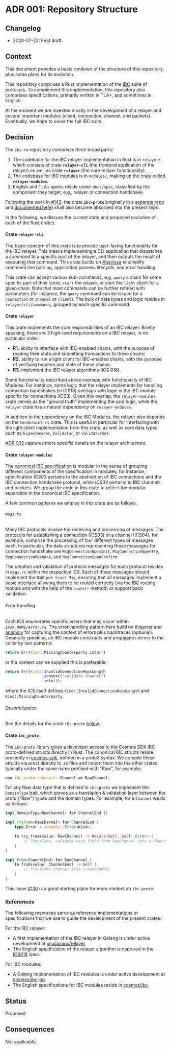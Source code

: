 # ADR 001: Repository Structure

## Changelog

* 2020-07-22: First draft.

## Context

This document provides a basic rundown of the structure of this repository, plus some plans for its evolution.

This repository comprises a Rust implementation of the [IBC](https://github.com/cosmos/ibc) suite of protocols.
To complement this implementation, this repository also comprises specifications, primarily written in TLA+, and
sometimes in English.

At the moment we are invested mostly in the development of a relayer and several important modules (client, connection,
channel, and packets).
Eventually, we hope to cover the full IBC suite. 

## Decision

The `ibc-rs` repository comprises three broad parts:

1. The codebase for the IBC relayer implementation in Rust is in `relayer/`, which consists of crate **`relayer-cli`** (the
frontend application of the relayer) as well as crate **`relayer`** (the core relayer functionality).
2. The codebase for IBC modules is in `modules/`, making up the crate called **`relayer-modules`**.
3. English and TLA+ specs reside under `docs/spec`, classified by the component they target, e.g., relayer or connection
handshake.

Following the work in [#142](https://github.com/informalsystems/ibc-rs/issues/142), the crate
**`ibc-proto`**(originally in a [separate repo](https://github.com/informalsystems/ibc-proto) and [documented here](https://docs.rs/ibc-proto/))
shall also become absorbed into the present repo.

In the following, we discuss the current state and proposed evolution of each of the Rust crates.

#### Crate `relayer-cli`

The basic concern of this crate is to provide user-facing functionality for the IBC relayer. This means
implementing a CLI application that dispatches a _command_ to a specific part of the relayer, and then outputs the
result of executing that command. This crate builds on
[Abscissa](https://docs.rs/abscissa_core/0.5.2/abscissa_core/) to simplify command line parsing, application process
lifecycle, and error handling.

This crate can accept various sub-commands, e.g. `query` a chain for some specific part of their store, `start` the
relayer, or start the `light` client for a given chain. Note that most commands can be further refined with parameters
(for instance, the `query` command can be issued for a `connection` or `channel` or `client`). The bulk of data types
and logic resides in `relayer/cli/commands`, grouped by each specific command.

#### Crate `relayer`

This crate implements the core responsibilities of an IBC relayer. Briefly speaking, there are 3 high-level
requirements on a IBC relayer, in no particular order:

- __R1.__ ability to interface with IBC-enabled chains, with the purpose of reading their state and submitting transactions to
these chains;
- __R2.__ ability to run a light client for IBC-enabled chains, with the purpose of verifying headers and state of these chains;
- __R3.__ implement the IBC relayer algorithms (ICS 018).

Some functionality described above overlaps with functionality of IBC Modules. For instance, some logic
that the relayer implements for handling connection handshakes (in ICS18) overlaps with logic in the IBC module specific
for connections (ICS3). Given this overlap, the `relayer-modules` crate serves as the "ground truth" implementing the
said logic, while the `relayer` crate has a natural dependency on `relayer-modules`.

In addition to the dependency on the IBC Modules, the relayer also depends on the `tendermint-rs` crate. This is
useful in particular for interfacing with the light client implementation from this crate, as well as core data types 
such as `SignedHeader`, `Validator`, or `ValidatorSet`.

[ADR 002](./adr-002-ibc-relayer.md) captures more specific details on the relayer architecture.  

#### Crate `relayer-modules`

The [canonical IBC specification](https://github.com/cosmos/ibc/tree/master/spec/) is modular in the sense of grouping
different components of the specification in modules; for instance, specification _ICS03_ pertains to the abstraction of 
IBC connections and the IBC connection handshake protocol, while _ICS04_ pertains to IBC channels and packets.
We group the code in this crate to reflect the modular separation in the canonical IBC specification.

A few common patterns we employ in this crate are as follows.

###### `msgs.rs`

Many IBC protocols involve the receiving and processing of messages.
The protocols for establishing a connection (ICS03) or a channel (ICS04), for example, comprise
the processing of four different types of messages each.
In particular, the data structures representing these messages for connection handshake are `MsgConnectionOpenInit`,
`MsgConnectionOpenTry`, `MsgConnectionOpenAck`, and `MsgConnectionOpenConfirm`.

The creation and validation of protocol messages for each protocol resides in `msgs.rs` within the respective ICS. 
Each of these messages should implement the trait `pub trait Msg`, ensuring that all messages implement a basic
interface allowing them to be routed correctly (via the IBC routing module and with the help of the `route()` method)
or support basic validation. 

###### Error handling

Each ICS enumerates specific errors that may occur within `icsX_NAME/error.rs`.
The error-handling pattern here build on [thiserror](https://lib.rs/crates/thiserror) and
[anomaly](https://lib.rs/crates/anomaly) for capturing the context of errors plus backtraces (optional).
Generally speaking, an IBC module constructs and propagates errors to the caller by two patterns:

```Rust
return Err(Kind::MissingCounterparty.into())
```

or if a context can be supplied this is preferable:

```rust
return Err(Kind::InvalidConnectionHopsLength
                .context("validate channel")
                .into());
```
where the ICS itself defines `Kind::InvalidConnectionHopsLength` and `Kind::MissingCounterparty`.

###### Deserialization

See the details for the crate `ibc-proto` [below](#crate-ibc-proto).

#### Crate `ibc_proto`

The `ibc-proto` library gives a developer access to the Cosmos SDK IBC proto-defined structs directly in Rust.
The canonical IBC structs reside presently in [cosmos-sdk](https://github.com/cosmos/ibc-go/tree/main/proto/ibc),
defined in a proto3 syntax.
We compile these structs via prost directly to .rs files and import them into the other crates typically under the same
name prefixed with "Raw", for example:

```Rust
use ibc_proto::channel::Channel as RawChannel;
```

For any Raw data type that is defined in `ibc-proto` we implement the `DomainType` trait, which serves as a translation
& validation layer between the proto ("Raw") types and the domain types. For example, for a `Channel` we do as follows:

```Rust
impl DomainType<RawChannel> for ChannelEnd {}

impl TryFrom<RawChannel> for ChannelEnd {
    type Error = anomaly::Error<Kind>;

    fn try_from(value: RawChannel) -> Result<Self, Self::Error> {
        // Translate, validate each field from RawChannel into a Channel.
    }
}

impl From<ChannelEnd> for RawChannel {
    fn from(value: ChannelEnd) -> Self {
        // Translate Channel into a RawChannel
    }
}
```

This issue [#130](https://github.com/informalsystems/ibc-rs/issues/130) is a good starting place for more context
on `ibc-proto`.

### References

The following resources serve as reference implementations or specifications that we use to guide the development of
the present crates:

For the IBC relayer:

- A first implementation of the IBC relayer in Golang is under active development at
[iqlusioninc/relayer](https://github.com/iqlusioninc/relayer).
- The English specification of the relayer algorithm is captured in the
[ICS018](https://github.com/cosmos/ibc/tree/master/spec/relayer/ics-018-relayer-algorithms) spec.

For IBC modules:

- A Golang implementation of IBC modules is under active development
at [cosmos/ibc-go](https://github.com/cosmos/ibc-go/tree/main/modules).
- The English specifications for IBC modules reside in [cosmos/ibc](https://github.com/cosmos/ibc/tree/master/spec).

## Status

Proposed

## Consequences

Not applicable.
